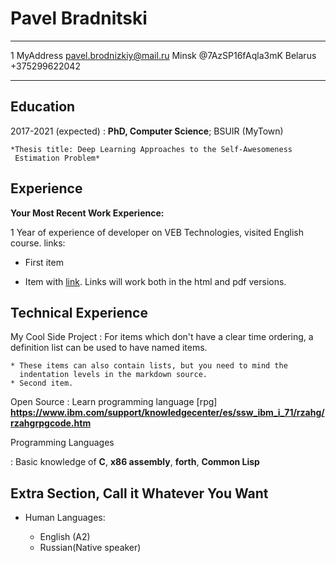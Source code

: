 Pavel Bradnitski
================

-------------------     ----------------------------
1 MyAddress                 pavel.brodnizkiy@mail.ru
Minsk                           @7AzSP16fAqla3mK
Belarus                         +375299622042
-------------------     ----------------------------

Education
---------

2017-2021 (expected)
:   **PhD, Computer Science**; BSUIR (MyTown)

    *Thesis title: Deep Learning Approaches to the Self-Awesomeness
     Estimation Problem*


Experience
----------

**Your Most Recent Work Experience:**

1 Year of experience of developer on VEB Technologies, visited English course. 
links:

* First item

* Item with [link](http://www.example.com). Links will work both in
  the html and pdf versions.

Technical Experience
--------------------

My Cool Side Project
:   For items which don't have a clear time ordering, a definition
    list can be used to have named items.

    * These items can also contain lists, but you need to mind the
      indentation levels in the markdown source.
    * Second item.

Open Source
:   Learn programming language [rpg] **https://www.ibm.com/support/knowledgecenter/es/ssw_ibm_i_71/rzahg/rzahgrpgcode.htm**

Programming Languages

:   Basic knowledge of **C**, **x86 assembly**, **forth**, **Common Lisp**

[ref]: https://github.com/githubuser/PavelBradnitski

Extra Section, Call it Whatever You Want
----------------------------------------

* Human Languages:

     * English (A2)
     * Russian(Native speaker)
